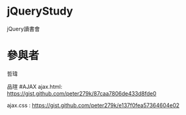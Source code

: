 # jQueryStudy
jQuery讀書會
# 參與者
哲瑋

品瑄
#AJAX
ajax.html: https://gist.github.com/peter279k/87caa7806de433d8fde0

ajax.css : https://gist.github.com/peter279k/e137f0fea57364604e02
